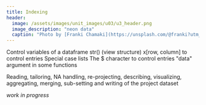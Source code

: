 ```yaml
---
title: Indexing
header:
  image: /assets/images/unit_images/u03/u3_header.png
  image_description: "neon data"
  caption: "Photo by [Franki Chamaki](https://unsplash.com/@franki?utm_source=unsplash&amp;utm_medium=referral&amp;utm_content=creditCopyText) [from unsplash](https://unsplash.com/s/photos/data?utm_source=unsplash&amp;utm_medium=referral&amp;utm_content=creditCopyText)"
---
```


Control variables of a dataframe
str() (view structure)
x[row, column] to control entries
Special case lists
The $ character to control entries
"data" argument in some functions

Reading, tailoring, NA handling, re-projecting, describing, visualizing, aggregating, merging, sub-setting and writing of the project dataset

<!--more-->


_work in progress_
